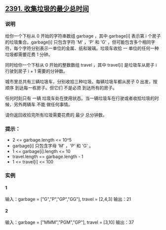 ## [2391. 收集垃圾的最少总时间](https://leetcode.cn/problems/minimum-amount-of-time-to-collect-garbage/)

### 说明
给你一个下标从 0 开始的字符串数组 garbage ，其中 garbage[i] 表示第 i 个房子的垃圾集合。garbage[i] 只包含字符 'M' ，'P' 和 'G' ，但可能包含多个相同字符，每个字符分别表示一单位的金属、纸和玻璃。垃圾车收拾 一 单位的任何一种垃圾都需要花费 1 分钟。

同时给你一个下标从 0 开始的整数数组 travel ，其中 travel[i] 是垃圾车从房子 i 行驶到房子 i + 1 需要的分钟数。

城市里总共有三辆垃圾车，分别收拾三种垃圾。每辆垃圾车都从房子 0 出发，按顺序 到达每一栋房子。但它们 不是必须 到达所有的房子。

任何时刻只有 一辆 垃圾车处在使用状态。当一辆垃圾车在行驶或者收拾垃圾的时候，另外两辆车 不能 做任何事情。

请你返回收拾完所有垃圾需要花费的 最少 总分钟数。

### 提示：
* 2 <= garbage.length <= 10^5
* garbage[i] 只包含字母 'M' ，'P' 和 'G' 。
* 1 <= garbage[i].length <= 10
* travel.length == garbage.length - 1
* 1 <= travel[i] <= 100

### 实例
#### 1
输入：garbage = ["G","P","GP","GG"], travel = [2,4,3]
输出：21

#### 2
输入：garbage = ["MMM","PGM","GP"], travel = [3,10]
输出：37